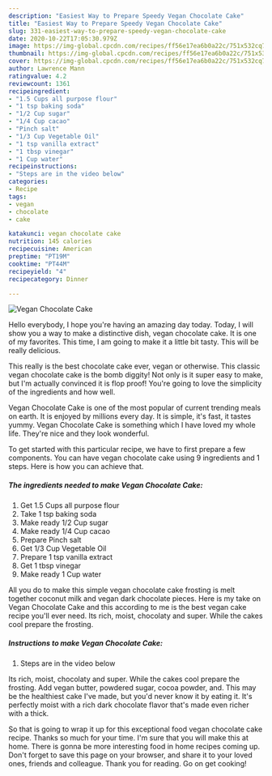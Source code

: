 ```yaml
---
description: "Easiest Way to Prepare Speedy Vegan Chocolate Cake"
title: "Easiest Way to Prepare Speedy Vegan Chocolate Cake"
slug: 331-easiest-way-to-prepare-speedy-vegan-chocolate-cake
date: 2020-10-22T17:05:30.979Z
image: https://img-global.cpcdn.com/recipes/ff56e17ea6b0a22c/751x532cq70/vegan-chocolate-cake-recipe-main-photo.jpg
thumbnail: https://img-global.cpcdn.com/recipes/ff56e17ea6b0a22c/751x532cq70/vegan-chocolate-cake-recipe-main-photo.jpg
cover: https://img-global.cpcdn.com/recipes/ff56e17ea6b0a22c/751x532cq70/vegan-chocolate-cake-recipe-main-photo.jpg
author: Lawrence Mann
ratingvalue: 4.2
reviewcount: 1361
recipeingredient:
- "1.5 Cups all purpose flour"
- "1 tsp baking soda"
- "1/2 Cup sugar"
- "1/4 Cup cacao"
- "Pinch salt"
- "1/3 Cup Vegetable Oil"
- "1 tsp vanilla extract"
- "1 tbsp vinegar"
- "1 Cup water"
recipeinstructions:
- "Steps are in the video below"
categories:
- Recipe
tags:
- vegan
- chocolate
- cake

katakunci: vegan chocolate cake 
nutrition: 145 calories
recipecuisine: American
preptime: "PT19M"
cooktime: "PT44M"
recipeyield: "4"
recipecategory: Dinner

---
```



![Vegan Chocolate Cake](https://img-global.cpcdn.com/recipes/ff56e17ea6b0a22c/751x532cq70/vegan-chocolate-cake-recipe-main-photo.jpg)

Hello everybody, I hope you're having an amazing day today. Today, I will show you a way to make a distinctive dish, vegan chocolate cake. It is one of my favorites. This time, I am going to make it a little bit tasty. This will be really delicious.

This really is the best chocolate cake ever, vegan or otherwise. This classic vegan chocolate cake is the bomb diggity! Not only is it super easy to make, but I&#39;m actually convinced it is flop proof! You&#39;re going to love the simplicity of the ingredients and how well.

Vegan Chocolate Cake is one of the most popular of current trending meals on earth. It is enjoyed by millions every day. It is simple, it's fast, it tastes yummy. Vegan Chocolate Cake is something which I have loved my whole life. They're nice and they look wonderful.


To get started with this particular recipe, we have to first prepare a few components. You can have vegan chocolate cake using 9 ingredients and 1 steps. Here is how you can achieve that.

<!--inarticleads1-->

##### The ingredients needed to make Vegan Chocolate Cake:

1. Get 1.5 Cups all purpose flour
1. Take 1 tsp baking soda
1. Make ready 1/2 Cup sugar
1. Make ready 1/4 Cup cacao
1. Prepare Pinch salt
1. Get 1/3 Cup Vegetable Oil
1. Prepare 1 tsp vanilla extract
1. Get 1 tbsp vinegar
1. Make ready 1 Cup water


All you do to make this simple vegan chocolate cake frosting is melt together coconut milk and vegan dark chocolate pieces. Here is my take on Vegan Chocolate Cake and this according to me is the best vegan cake recipe you&#39;ll ever need. Its rich, moist, chocolaty and super. While the cakes cool prepare the frosting. 

<!--inarticleads2-->

##### Instructions to make Vegan Chocolate Cake:

1. Steps are in the video below


Its rich, moist, chocolaty and super. While the cakes cool prepare the frosting. Add vegan butter, powdered sugar, cocoa powder, and. This may be the healthiest cake I&#39;ve made, but you&#39;d never know it by eating it. It&#39;s perfectly moist with a rich dark chocolate flavor that&#39;s made even richer with a thick. 

So that is going to wrap it up for this exceptional food vegan chocolate cake recipe. Thanks so much for your time. I'm sure that you will make this at home. There is gonna be more interesting food in home recipes coming up. Don't forget to save this page on your browser, and share it to your loved ones, friends and colleague. Thank you for reading. Go on get cooking!
